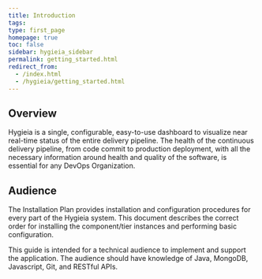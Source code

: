 ```yaml
---
title: Introduction
tags: 
type: first_page
homepage: true
toc: false
sidebar: hygieia_sidebar
permalink: getting_started.html
redirect_from:
  - /index.html
  - /hygieia/getting_started.html
---
```


## Overview  
Hygieia is a single, configurable, easy-to-use dashboard to visualize near real-time status of the entire delivery pipeline. The health of the continuous delivery pipeline, from code commit to production deployment, with all the necessary information around health and quality of the software, is essential for any DevOps Organization.
	

## Audience  
The Installation Plan provides installation and configuration procedures for every part of the Hygieia system. This document describes the correct order for installing the component/tier instances and performing basic configuration.

This guide is intended for a technical audience to implement and support the application. The audience should have knowledge of Java, MongoDB, Javascript, Git, and RESTful APIs.
